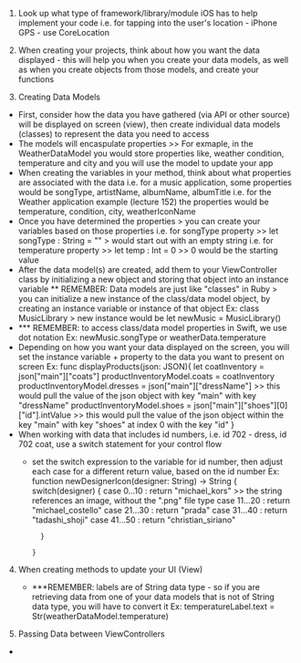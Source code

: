 <!-- This file highlights how to structure your projects-->

1. Look up what type of framework/library/module iOS has to help implement your code 
  i.e. for tapping into the user's location - iPhone GPS - use CoreLocation
  
2. When creating your projects, think about how you want the data displayed - this will help you when you create your data models, as well as when you create objects from those models, and create your functions 
  
3. Creating Data Models 
  - First, consider how the data you have gathered (via API or other source) will be displayed on screen (view), then create individual data models (classes) to represent the data you need to access 
  - The models will encaspulate properties >> For exmaple, in the WeatherDataModel you would store properties like, weather condition, temperature and city and you will use the model to update your app 
  - When creating the variables in your method, think about what properties are associated with the data
    i.e. for a music application, some properties would be songType, artistName, albumName, albumTitle
    i.e. for the Weather application example (lecture 152) the properties would be temperature, condition, city, weatherIconName
  - Once you have determined the properties > you can create your variables based on those properties
    i.e. for songType property >> let songType : String = "" > would start out with an empty string 
    i.e. for temperature property >> let temp : Int = 0 >> 0 would be the starting value
  - After the data model(s) are created, add them to your ViewController class by initializing a new object and storing that object into an instance variable 
    ** REMEMBER: Data models are just like "classes" in Ruby > you can initialize a new instance of the class/data model object, by creating an instance variable or instance of that object 
      Ex: class MusicLibrary > new instance would be let newMusic = MusicLibrary()
  - *** REMEMBER: to access class/data model properties in Swift, we use dot notation
      Ex: newMusic.songType or weatherData.temperature
  - Depending on how you want your data displayed on the screen, you will set the instance variable + property to the data you want to present on screen 
      Ex: func displayProducts(json: JSON){
            let coatInventory = json["main"]["coats"]
            productInventoryModel.coats = coatInventory
            productInventoryModel.dresses = json["main"]["dressName"] >> this would pull the value of the json object with key "main" with key "dressName" 
            productInventoryModel.shoes = json["main"]["shoes"][0]["id"].intValue >> this would pull the value of the json object within the key "main" with key "shoes" at index 0 with the key "id"
            }
  - When working with data that includes id numbers, i.e. id 702 - dress, id 702 coat, use a switch statement for your control flow
    - set the switch expression to the variable for id number, then adjust each case for a different return value, based on the id number 
      Ex: function newDesignerIcon(designer: String) -> String {
            switch(designer) {
              case 0...10 : 
               return "michael_kors" >> the string references an image, without the ".png" file type 
              case 11...20 : 
                return "michael_costello"
              case 21...30 :
                return "prada"
              case 31...40 :
                return "tadashi_shoji"
              case 41...50 :
                return "christian_siriano"
    
            }
      
          } 
  
4. When creating methods to update your UI (View) 
   - ***REMEMBER: labels are of String data type - so if you are retrieving data from one of your data models that is not of String data type, you will have to convert it 
    Ex: temperatureLabel.text = Str(weatherDataModel.temperature)
    
    
5. Passing Data between ViewControllers 
  - 
      
      
      
      
      
      
      
      
      
      
      
      
      
      
      
      
      
      
      
      
      
      
      
      